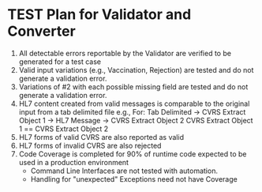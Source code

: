 # TEST Plan for Validator and Converter

1. All detectable errors reportable by the Validator are verified to be generated for a test case
2. Valid input variations (e.g., Vaccination, Rejection) are tested and do not generate a validation error.
3. Variations of #2 with each possible missing field are tested and do not generate a validation error.
4. HL7 content created from valid messages is comparable to the original input from a tab delimited file
   e.g., For: Tab Delimited -> CVRS Extract Object 1 -> HL7 Message -> CVRS Extract Object 2
   CVRS Extract Object 1 == CVRS Extract Object 2
5. HL7 forms of valid CVRS are also reported as valid
6. HL7 forms of invalid CVRS are also rejected
7. Code Coverage is completed for 90% of runtime code expected to be used in a production environment
   * Command Line Interfaces are not tested with automation.
   * Handling for "unexpected" Exceptions need not have Coverage
